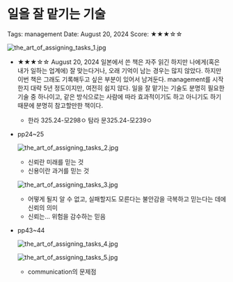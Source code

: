 # 일을 잘 맡기는 기술

Tags: management
Date: August 20, 2024
Score: ★★★☆☆

![the_art_of_assigning_tasks_1.jpg](the_art_of_assigning_tasks/the_art_of_assigning_tasks_1.jpg)

- ★★★☆☆ August 20, 2024 일본에서 쓴 책은 자주 읽긴 하지만 나에게(혹은 내가 일하는 업계에) 잘 맞는다거나, 오래 기억이 남는 경우는 많지 않았다. 하지만 이번 책은 그래도 기록해두고 싶은 부분이 있어서 남겨둔다. management를 시작한지 대략 5년 정도이지만, 여전히 쉽지 않다. 일을 잘 맡기는 기술도 분명히 필요한 기술 중 하나이고, 같은 방식으로는 사람에 따라 효과적이기도 하고 아니기도 하기 때문에 분명히 참고할만한 책이다.
    - 한라 325.24-모298ㅇ 탐라 문325.24-모239ㅇ
- pp24~25

    ![the_art_of_assigning_tasks_2.jpg](the_art_of_assigning_tasks/the_art_of_assigning_tasks_2.jpg)

    - 신뢰란 미래를 믿는 것
    - 신용이란 과거를 믿는 것

    ![the_art_of_assigning_tasks_3.jpg](the_art_of_assigning_tasks/the_art_of_assigning_tasks_3.jpg)

    - 어떻게 될지 알 수 없고, 실패할지도 모른다는 불안감을 극복하고 믿는다는 데에 신뢰의 의미
    - 신뢰는… 위험을 감수하는 믿음
- pp43~44

    ![the_art_of_assigning_tasks_4.jpg](the_art_of_assigning_tasks/the_art_of_assigning_tasks_4.jpg)

    ![the_art_of_assigning_tasks_5.jpg](the_art_of_assigning_tasks/the_art_of_assigning_tasks_5.jpg)

    - communication의 문제점
